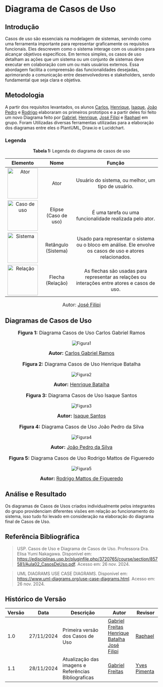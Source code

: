 # Diagrama de Casos de Uso

## Introdução

Casos de uso são essenciais na modelagem de sistemas, servindo como uma ferramenta importante para representar graficamente os requisitos funcionais. Eles descrevem como o sistema interage com os usuários para alcançar objetivos específicos. Em termos simples, os casos de uso detalham as ações que um sistema ou um conjunto de sistemas deve executar em colaboração com um ou mais usuários externos. Essa abordagem facilita a compreensão das funcionalidades desejadas, aprimorando a comunicação entre desenvolvedores e stakeholders, sendo fundamental que seja clara e objetiva.

## Metodologia
A partir dos requisitos levantados, os alunos [Carlos](https://github.com/TheCarlosRamos), [Henrique](https://github.com/HeBatalha), [Isaque](https://github.com/IsaqueSH), [João Pedro](https://github.com/joaopedrodasilvarodrigues) e [Rodrigo](https://github.com/Rodrigomfab88) elaboraram os primeiros prototipos e a partir deles foi feito um novo Diagrama feito por [Gabriel](https://github.com/gabrielfreitass1), [Henrique](https://github.com/HeBatalha), [José Filipi](https://github.com/JoseFilipi) e [Raphael](https://github.com/Raphides) em grupo. Foram Utilizadas diversas ferramentas utilizadas para a elaboração dos diagramas entre eles o PlantUML, Draw.io e Lucidchart.

### Legenda
<p align="center" > <font><strong>Tabela 1:</strong> Legenda do diagrama de casos de uso</font> <br></p>

|Elemento|Nome|Função|
|:--:|:--:|:--:|
|<img src="https://media.discordapp.net/attachments/1305500218804011059/1311854845245788180/ator.png?ex=674a5f88&is=67490e08&hm=183a0a9e1624c21d05b1cf501dd4df9b0677678c4b1f2bf5fe0bdcccf806d3e1&=&format=webp&quality=lossless" alt="Ator" width="100px">|Ator|Usuário do sistema, ou melhor, um tipo de usuário.|
|<img src="https://media.discordapp.net/attachments/1305500218804011059/1311855130479693834/elipse.png?ex=674a5fcc&is=67490e4c&hm=6c230e15c46f58095c7cd6cf986968340739c325a706f284dc626e43269d34b5&=&format=webp&quality=lossless" alt="Caso de uso" width="100px">|Elipse (Caso de uso)|É uma tarefa ou uma funcionalidade realizada pelo ator.|
|<img src="https://media.discordapp.net/attachments/1305500218804011059/1311855384126033950/retangulo.png?ex=674a6008&is=67490e88&hm=46b2a37f137f5e86d4de880d2e8ae0c55aeb3f03a5c85bdbe3403f2d6923c0be&=&format=webp&quality=lossless" alt="Sistema" width="100px">|Retângulo (Sistema)|Usado para representar o sistema ou o bloco em análise. Ele envolve os casos de uso e atores relacionados.|
|<img src="https://media.discordapp.net/attachments/1305500218804011059/1311855734069133374/setas.png?ex=674a605c&is=67490edc&hm=67c1d092a5812afd1dc1dc687486fbbe68739a47d5943cf374bbb58fe9b3a12d&=&format=webp&quality=lossless" alt="Relação" width="100px">|Flecha (Relação)|As flechas são usadas para representar as relações ou interações entre atores e casos de uso.|

<font size="3"><p style="text-align: center">Autor: [José Filipi](https://github.com/JoseFilipi)</p></font>


## Diagramas de Casos de Uso

<div align="center">
<font size="3"><p style="text-align: center"><b>Figura 1:</b> Diagrama Casos de Uso Carlos Gabriel Ramos</p></font>

![Figura1](https://github.com/UnBArqDsw2024-2/2024.2_G9_Tsirko_Entrega_02/blob/main/docs/assets/Carlos_Gabriel_DiagramaDeCasosDeUso.png)
<font size="3"><p style="text-align: center"><b>Autor:</b> <a href="https://github.com/TheCarlosRamos">Carlos Gabriel Ramos</a></p></font> 
</div>

<div align="center">
<font size="3"><p style="text-align: center"><b>Figura 2:</b> Diagrama Casos de Uso Henrique Batalha</p></font>

![Figura2](https://github.com/UnBArqDsw2024-2/2024.2_G9_Tsirko_Entrega_02/blob/main/docs/assets/Henrique_Batalha_DiagramaDeCasosDeUso.png)

<font size="3"><p style="text-align: center"><b>Autor:</b> <a href="https://github.com/HeBatalha">Henrique Batalha</a></p></font> 
</div>

<div align="center">
<font size="3"><p style="text-align: center"><b>Figura 3:</b> Diagrama Casos de Uso Isaque Santos</p></font>

![Figura3](https://github.com/UnBArqDsw2024-2/2024.2_G9_Tsirko_Entrega_02/blob/main/docs/assets/Isaque_Santos_DiagramaCasosdeUso.png)

<font size="3"><p style="text-align: center"><b>Autor:</b> <a href="https://github.com/IsaqueSH">Isaque Santos</a></p></font> 
</div>

<div align="center">
<font size="3"><p style="text-align: center"><b>Figura 4:</b> Diagrama Casos de Uso João Pedro da Silva</p></font>

![Figura4](https://github.com/UnBArqDsw2024-2/2024.2_G9_Tsirko_Entrega_02/blob/main/docs/assets/Joao_Pedro_DiagramaDeCasosDeUso.png)

<font size="3"><p style="text-align: center"><b>Autor:</b> <a href="https://github.com/joaopedrodasilvarodrigues">João Pedro da Silva</a></p></font> 
</div>

<div align="center">
<font size="3"><p style="text-align: center"><b>Figura 5:</b> Diagrama Casos de Uso Rodrigo Mattos de Figueredo</p></font>

![Figura5](https://github.com/UnBArqDsw2024-2/2024.2_G9_Tsirko_Entrega_02/blob/main/docs/assets/Rodrigo_DiagramaDeCasosDeUso.png)


<font size="3"><p style="text-align: center"><b>Autor:</b> <a href="https://github.com/Rodrigomfab88">Rodrigo Mattos de Figueredo</a></p></font> 
</div>

## Análise e Resultado

Os diagramas de Casos de Usos criados individualmente pelos integrantes do grupo providenciam diferentes visões em relação ao funcionamento do sistema, isso tudo foi levado em consideração na elaboração do diagrama final de Casos de Uso.

## Referência Bibliográfica
> USP. Casos de Uso e Diagrama de
Casos de Uso. Professora Dra. Elisa Yumi Nakagawa. Disponível em: https://edisciplinas.usp.br/pluginfile.php/3720765/course/section/857581/Aula02_CasosDeUso.pdf. Acesso em: 26 nov. 2024.

> UML DIAGRAMS USE CASE DIAGRAMS. Disponível em: https://www.uml-diagrams.org/use-case-diagrams.html. Acesso em: 26 nov. 2024.


## Histórico de Versão
| Versão | Data       | Descrição                                      | Autor               | Revisor               |
|--------|------------|------------------------------------------------|---------------------|-----------------------|
| 1.0    | 27/11/2024 | Primeira versão dos Casos de Uso| [Gabriel Freitas](https://github.com/gabrielfreitass1) <br> [Henrique Batalha](https://github.com/HeBatalha) <br> [José Filipi](https://github.com/JoseFilipi) | [Raphael](https://github.com/Raphides) |
| 1.1    | 28/11/2024 | Atualização das imagens e Referências Bibliograficas| [Gabriel Freitas](https://github.com/gabrielfreitass1)| [Yves Pimenta](https://github.com/Yvestxt) |


